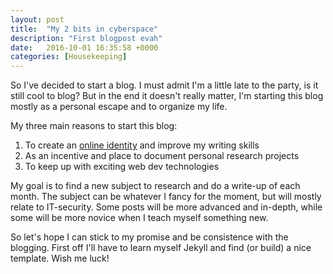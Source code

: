 ```yaml
---
layout: post
title:  "My 2 bits in cyberspace"
description: "First blogpost evah"
date:   2016-10-01 16:35:58 +0000
categories: [Housekeeping]
---
```

So I've decided to start a blog. I must admit I'm a little late to the party, is it still cool to blog? But in the end it doesn't really matter, I'm starting this blog mostly as a personal escape and to organize my life.

My three main reasons to start this blog:

1. To create an [online identity](https://www.troyhunt.com/why-online-identities-are-smart-career/) and improve my writing skills
2. As an incentive and place to document personal research projects
3. To keep up with exciting web dev technologies

My goal is to find a new subject to research and do a write-up of each month. The subject can be whatever I fancy for the moment, but will mostly relate to IT-security. Some posts will be more advanced and in-depth, while some will be more novice when I teach myself something new.

So let's hope I can stick to my promise and be consistence with the blogging. First off I'll have to learn myself Jekyll and find (or build) a nice template. Wish me luck!
